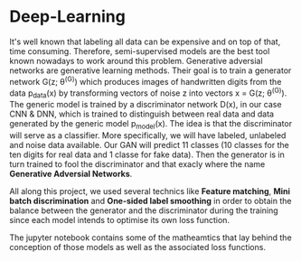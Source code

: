 # Deep-Learning

It's well known that labeling all data can be expensive and on top of that, time consuming. Therefore, semi-supervised models are the best tool known nowadays to work around this problem. Generative adversial networks are generative learning methods. Their goal is to train a generator network G(z; θ<sup>(G)</sup>) which produces images of handwritten digits from the data p<sub>data</sub>(x) by transforming vectors of noise z into vectors x = G(z; θ<sup>(G)</sup>). The generic model is trained by a discriminator network D(x), in our case CNN & DNN, which is trained to distinguish between real data and data generated by the generic model p<sub>model</sub>(x). The idea is that the discriminator will serve as a classifier. More specifically, we will have labeled, unlabeled and noise data available. Our GAN will predict 11 classes (10 classes for the ten digits for real data and 1 classe for fake data). Then the generator is in turn trained to fool the discriminator and that exacly where the name <b>Generative Adversial Networks</b>.
  
All along this project, we used several technics like <b>Feature matching</b>, <b>Mini batch discrimination</b> and <b>One-sided label smoothing</b> in order to obtain the balance between the generator and the discriminator during the training since each model intends to optimise its own loss function. 
 
The jupyter notebook contains some of the matheamtics that lay behind the conception of those models as well as the associated loss functions. 


